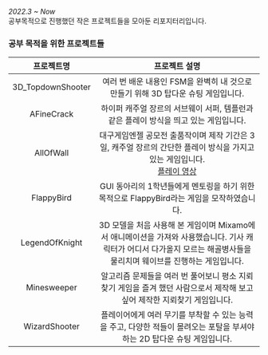 *2022.3 ~ Now* <br/>
공부목적으로 진행했던 작은 프로젝트들을 모아둔 리포지터리입니다. <br/>

### 공부 목적을 위한 프로젝트들
| 프로젝트명 | 프로젝트 설명
| :-------: | :----: |
| 3D_TopdownShooter | 여러 번 배운 내용인 FSM을 완벽히 내 것으로 만들기 위해 3D 탑다운 슈팅 게임입니다.
| AFineCrack | 하이퍼 캐주얼 장르의 서브웨이 서퍼, 템플런과 같은 플레이 방식을 띄고 있는 게임입니다.
| AllOfWall | 대구게임엔젤 공모전 출품작이며 제작 기간은 3일, 캐주얼 장르의 간단한 플레이 방식을 가지고 있는 게임입니다. <br/> [플레이 영상](https://youtu.be/dOS9vXDmiLQ)
| FlappyBird | GUI 동아리의 1학년들에게 멘토링을 하기 위한 목적으로 FlappyBird라는 게임을 모작하였습니다.
| LegendOfKnight | 3D 모델을 처음 사용해 본 게임이며 Mixamo에서 애니메이션을 가져와 사용했습니다. 기사 캐릭터가 어디서 다가올지 모르는 해골병사들을 물리치며 웨이브를 진행하는 게임입니다.
| Minesweeper | 알고리즘 문제들을 여러 번 풀어보니 평소 지뢰찾기 게임을 즐겨 했던 사람으로서 제작해 보고 싶어 제작한 지뢰찾기 게임입니다.
| WizardShooter | 플레이어에게 여러 무기를 부착할 수 있는 능력을 주고, 다양한 적들이 몰려오는 포탈을 부셔야 하는 2D 탑다운 슈팅 게임입니다.